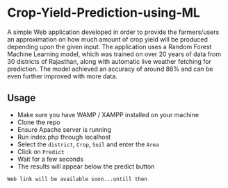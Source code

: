 # Crop-Yield-Prediction-using-ML

A simple Web application developed in order to provide the farmers/users an approximation on how much amount of crop yield will be produced depending upon the given input. 
The application uses a Random Forest Machine Learning model, which was trained on over 20 years of data from 30 districts of Rajasthan, along with automatic live weather fetching for prediction. The model achieved 
an accuracy of around 86% and can be even further improved with more data.

## Usage
- Make sure you have WAMP / XAMPP installed on your machine
- Clone the repo 
- Ensure Apache server is running
- Run index.php through localhost
- Select the `district`, `Crop`, `Soil` and enter the `Area` 
- Click on `Predict`
- Wait for a few seconds
- The results will appear below the predict button

```Web link will be available soon...untill then```
